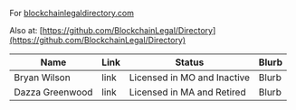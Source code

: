 For [blockchainlegaldirectory.com](http://blockchainlegaldirectory.com)

Also at: [https://github.com/BlockchainLegal/Directory](https://github.com/BlockchainLegal/Directory)

| Name | Link | Status | Blurb |
| --- | --- | --- | --- |
| Bryan Wilson | link | Licensed in MO and Inactive | Blurb |
| Dazza Greenwood | link | Licensed in MA and Retired | Blurb |
